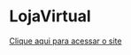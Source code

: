 # LojaVirtual

<a href="https://fatec-dsm.github.io/Trabalho2/" target="blank">Clique aqui para acessar o site<a/>
